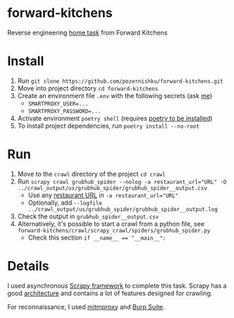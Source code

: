 # forward-kitchens
Reverse engineering [home task](https://forwardkitchens.notion.site/forwardkitchens/Reverse-Engineering-Take-Home-Assignment-a15843a2763f4bc6a9ee554f57ff2720)
from Forward Kitchens

# Install
1. Run ```git clone https://github.com/pozernishku/forward-kitchens.git```
2. Move into project directory ```cd forward-kitchens```
3. Create an environment file ```.env``` with the following secrets (ask [me](https://t.me/zackushka))
   - ```SMARTPROXY_USER=...```
   - ```SMARTPROXY_PASSWORD=...```
4. Activate environment ```poetry shell``` (requires [poetry to be installed](https://python-poetry.org/docs/#installation))
5. To install project dependencies, run ```poetry install --no-root```

# Run
1. Move to the ```crawl``` directory of the project ```cd crawl```
2. Run ```scrapy crawl grubhub_spider --nolog -a restaurant_url="URL" -O ../crawl_output/us/grubhub_spider/grubhub_spider__output.csv```
   - Use any [restaurant URL](https://www.grubhub.com/restaurant/mezeh-optimist-hall-340-e-16th-st-unit-r201-charlotte/2809951) in ```-a restaurant_url="URL"```
   - Optionally, add ```--logfile ../crawl_output/us/grubhub_spider/grubhub_spider__output.log```
3. Check the output in ```grubhub_spider__output.csv```
4. Alternatively, it's possible to start a crawl from a python file, see `forward-kitchens/crawl/scrapy_crawl/spiders/grubhub_spider.py`
   - Check this section `if __name__ == "__main__":`

# Details
I used asynchronous [Scrapy framework](https://docs.scrapy.org/en/latest/) to complete
this task. Scrapy has a good [architecture](https://docs.scrapy.org/en/latest/topics/architecture.html)
and contains a lot of features designed for crawling.

For reconnaissance, I used [mitmproxy](https://mitmproxy.org/) and [Burp Suite](https://portswigger.net/burp).
